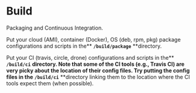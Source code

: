 # Build

Packaging and Continuous Integration.

Put your cloud (AMI), container (Docker), OS (deb, rpm, pkg) package configurations and scripts in the** **`/build/package`** **directory.

Put your CI (travis, circle, drone) configurations and scripts in the** **`/build/ci`** **directory. Note that some of the CI tools (e.g., Travis CI) are very picky about the location of their config files. Try putting the config files in the** **`/build/ci`** **directory linking them to the location where the CI tools expect them (when possible).
